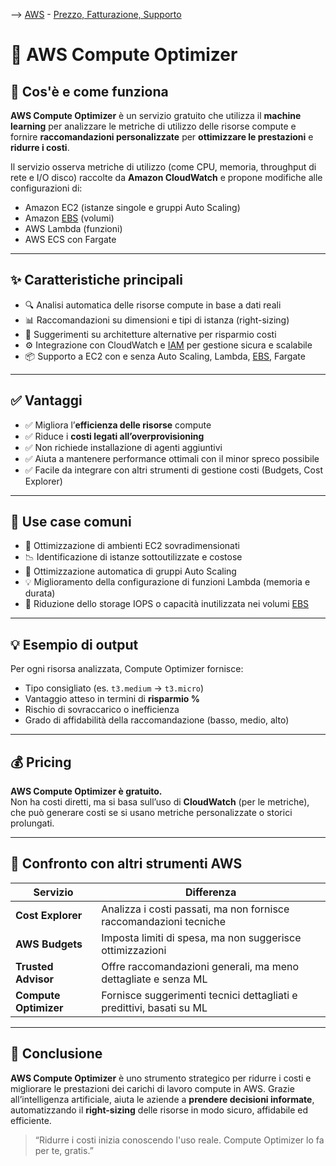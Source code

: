 --> [AWS](/00-Intro/AWS.md)  -  [Prezzo, Fatturazione, Supporto](/10-Prezzo-Fatturazione-Supporto/Prezzo-Fatturazione-Supporto.md)
# 🧠 AWS Compute Optimizer

## 📘 Cos'è e come funziona

**AWS Compute Optimizer** è un servizio gratuito che utilizza il **machine learning** per analizzare le metriche di utilizzo delle risorse compute e fornire **raccomandazioni personalizzate** per **ottimizzare le prestazioni** e **ridurre i costi**.

Il servizio osserva metriche di utilizzo (come CPU, memoria, throughput di rete e I/O disco) raccolte da **Amazon CloudWatch** e propone modifiche alle configurazioni di:

- Amazon EC2 (istanze singole e gruppi Auto Scaling)
- Amazon [EBS](/02-Storage-services/Amazon-EBS.md) (volumi)
- AWS Lambda (funzioni)
- AWS ECS con Fargate

---

## ✨ Caratteristiche principali

- 🔍 Analisi automatica delle risorse compute in base a dati reali
- 📊 Raccomandazioni su dimensioni e tipi di istanza (right-sizing)
- 🧮 Suggerimenti su architetture alternative per risparmio costi
- ⚙️ Integrazione con CloudWatch e [IAM](/09-Sicurezza-Compliance-Governance/Sicurezza/AWS-IAM.md) per gestione sicura e scalabile
- 📦 Supporto a EC2 con e senza Auto Scaling, Lambda, [EBS](/02-Storage-services/Amazon-EBS.md), Fargate

---

## ✅ Vantaggi

- ✅ Migliora l’**efficienza delle risorse** compute
- ✅ Riduce i **costi legati all’overprovisioning**
- ✅ Non richiede installazione di agenti aggiuntivi
- ✅ Aiuta a mantenere performance ottimali con il minor spreco possibile
- ✅ Facile da integrare con altri strumenti di gestione costi (Budgets, Cost Explorer)

---

## 🚀 Use case comuni

- 🧩 Ottimizzazione di ambienti EC2 sovradimensionati
- 📉 Identificazione di istanze sottoutilizzate e costose
- 🔁 Ottimizzazione automatica di gruppi Auto Scaling
- 💡 Miglioramento della configurazione di funzioni Lambda (memoria e durata)
- 🧪 Riduzione dello storage IOPS o capacità inutilizzata nei volumi [EBS](/02-Storage-services/Amazon-EBS.md)

---

## 💡 Esempio di output

Per ogni risorsa analizzata, Compute Optimizer fornisce:

- Tipo consigliato (es. `t3.medium` → `t3.micro`)
- Vantaggio atteso in termini di **risparmio %**
- Rischio di sovraccarico o inefficienza
- Grado di affidabilità della raccomandazione (basso, medio, alto)

---

## 💰 Pricing

**AWS Compute Optimizer è gratuito.**  
Non ha costi diretti, ma si basa sull’uso di **CloudWatch** (per le metriche), che può generare costi se si usano metriche personalizzate o storici prolungati.

---

## 🔄 Confronto con altri strumenti AWS

| Servizio | Differenza |
|----------|------------|
| **Cost Explorer** | Analizza i costi passati, ma non fornisce raccomandazioni tecniche |
| **AWS Budgets** | Imposta limiti di spesa, ma non suggerisce ottimizzazioni |
| **Trusted Advisor** | Offre raccomandazioni generali, ma meno dettagliate e senza ML |
| **Compute Optimizer** | Fornisce suggerimenti tecnici dettagliati e predittivi, basati su ML |

---

## 📌 Conclusione

**AWS Compute Optimizer** è uno strumento strategico per ridurre i costi e migliorare le prestazioni dei carichi di lavoro compute in AWS. Grazie all’intelligenza artificiale, aiuta le aziende a **prendere decisioni informate**, automatizzando il **right-sizing** delle risorse in modo sicuro, affidabile ed efficiente.

> “Ridurre i costi inizia conoscendo l'uso reale. Compute Optimizer lo fa per te, gratis.”

